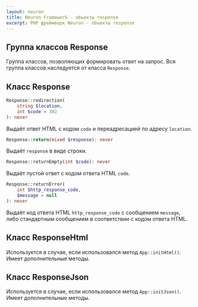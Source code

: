 ```yaml
---
layout: neuron
title: Neuron Framework - объекты response
excerpt: PHP фреймворк Neuron - объекты response
---
```


## Группа классов Response

Группа классов, позволяющих формировать ответ на запрос. Вся группа классов наследуется от класса `Response`.

## Класс Response

```php
Response::redirection(
    string $location,
    int $code = 302
): never
```

Выдаёт ответ HTML с кодом `code` и переадресацией по адресу `location`.

```php
Response::return(mixed $response): never
```

Выдаёт `response` в виде строки.

```php
Response::returnEmpty(int $code): never
```

Выдаёт пустой ответ с кодом ответа HTML `code`.

```php
Response::returnError(
    int $http_response_code,
    $message = null
): never
```

Выдаёт код ответа HTML `http_response_code` с сообщением `message`, либо стандартным сообщением в соответствии с кодом ответа HTML.

## Класс ResponseHtml

Используется в случае, если использовался метод `App::initHtml()`. Имеет дополнительные методы.

## Класс ResponseJson

Используется в случае, если использовался метод `App::initJson()`. Имеет дополнительные методы.
